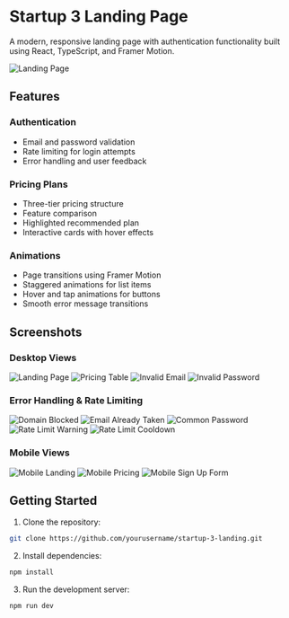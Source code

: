 # Startup 3 Landing Page

A modern, responsive landing page with authentication functionality built using React, TypeScript, and Framer Motion.

![Landing Page](./screenshots/landing-page.png)

## Features

### Authentication
- Email and password validation
- Rate limiting for login attempts
- Error handling and user feedback

### Pricing Plans
- Three-tier pricing structure
- Feature comparison
- Highlighted recommended plan
- Interactive cards with hover effects

### Animations
- Page transitions using Framer Motion
- Staggered animations for list items
- Hover and tap animations for buttons
- Smooth error message transitions

## Screenshots

### Desktop Views
![Landing Page](./screenshots/landing-page.png)
![Pricing Table](./screenshots/pricing-table.png)
![Invalid Email](./screenshots/form-validation1.png)
![Invalid Password](./screenshots/form-validation2.png)

### Error Handling & Rate Limiting
![Domain Blocked](./screenshots/email-domain-blocked.png)
![Email Already Taken](./screenshots/email-already-registered.png)
![Common Password](./screenshots/password-too-common.png)
![Rate Limit Warning](./screenshots/rate-limit-warning.png)
![Rate Limit Cooldown](./screenshots/rate-limit-cooldown.png)

### Mobile Views
![Mobile Landing](./screenshots/mobile-landing.png)
![Mobile Pricing](./screenshots/mobile-pricing.png)
![Mobile Sign Up Form](./screenshots/mobile-sign-up-form.png)

## Getting Started

1. Clone the repository:
```bash
git clone https://github.com/yourusername/startup-3-landing.git
```

2. Install dependencies:
```bash
npm install
```

3. Run the development server:
```bash
npm run dev
```
